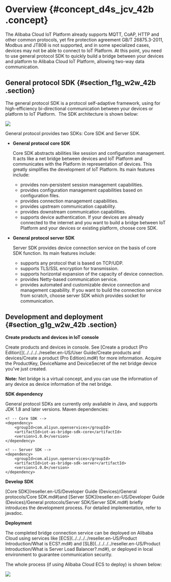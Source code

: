 # Overview {#concept_d4s_jcv_42b .concept}

The Alibaba Cloud IoT Platform already supports MQTT, CoAP, HTTP and other common protocols, yet fire protection agreement GB/T 26875.3-2011, Modbus and JT808 is not supported, and in some specialized cases, devices may not be able to connect to IoT Platform. At this point, you need to use general protocol SDK to quickly build a bridge between your devices and platform to Alibaba Cloud IoT Platform, allowing two-way data communication.

## General protocol SDK {#section_f1g_w2w_42b .section}

The general protocol SDK is a protocol self-adaptive framework, using for high-efficiency bi-directional communication between your devices or platform to IoT Platform.  The SDK architecture is shown below:

![](http://static-aliyun-doc.oss-cn-hangzhou.aliyuncs.com/assets/img/16467/15391536518136_en-US.png)

General protocol provides two SDKs: Core SDK and Server SDK.

-   **General protocol core SDK**

    Core SDK abstracts abilities like session and configuration management. It acts like a net bridge between devices and IoT Platform and communicates with the Platform in representation of devices. This greatly simplifies the development of IoT Platform. Its main features include:

    -   provides non-persistent session management capabilities.
    -   provides configuration management capabilities based on configuration files.
    -   provides connection management capabilities.
    -   provides upstream communication capability.
    -   provides downstream communication capabilities.
    -   supports device authentication.
    If your devices are already connected to the internet and you want to build a bridge between IoT Platform and your devices or existing platform, choose core SDK.

-   **General protocol server SDK**

    Server SDK provides device connection service on the basis of core SDK function. Its main features include:

    -   supports any protocol that is based on TCP/UDP.
    -   supports TLS/SSL encryption for transmission.
    -   supports horizontal expansion of the capacity of device connection.
    -   provides Netty-based communication service.
    -   provides automated and customizable device connection and management capability.
    If you want to build the connection service from scratch, choose server SDK which provides socket for communication.


## Development and deployment {#section_g1g_w2w_42b .section}

**Create products and devices in IoT console**

Create products and devices in console. See [Create a product \(Pro Edition\)](../../../../reseller.en-US/User Guide/Create products and devices/Create a product (Pro Edition).md#) for more information. Acquire the ProductKey, DeviceName and DeviceSecret of the net bridge device you've just created.

**Note:** Net bridge is a virtual concept, and you can use the information of any device as device information of the net bridge.

**SDK dependency**

General protocol SDKs are currently only available in Java, and supports JDK 1.8 and later versions. Maven dependencies:

```
<! -- Core SDK -->
<dependency>
    <groupId>com.aliyun.openservices</groupId>
    <artifactId>iot-as-bridge-sdk-core</artifactId>
    <version>1.0.0</version>
</dependency>

<! -- Server SDK -->
<dependency>
    <groupId>com.aliyun.openservices</groupId>
    <artifactId>iot-as-bridge-sdk-server</artifactId>
    <version>1.0.0</version>
</dependency>

```

**Develop SDK**

[Core SDK](reseller.en-US/Developer Guide (Devices)/General protocols/Core SDK.md#)and [Server SDK](reseller.en-US/Developer Guide (Devices)/General protocols/Server SDK/Server SDK.md#) briefly introduces the development process. For detailed implementation, refer to javadoc.

**Deployment**

The completed bridge connection service can be deployed on Alibaba Cloud using services like [ECS](../../../../reseller.en-US/Product Introduction/What is ECS?.md#) and [SLB](../../../../reseller.en-US/Product Introduction/What is Server Load Balancer?.md#), or deployed in local environment to guarantee communication security.

The whole process \(if using Alibaba Cloud ECS to deploy\) is shown below:

![](http://static-aliyun-doc.oss-cn-hangzhou.aliyuncs.com/assets/img/16467/15391536518073_en-US.png)

